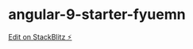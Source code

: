 # angular-9-starter-fyuemn

[Edit on StackBlitz ⚡️](https://stackblitz.com/edit/angular-9-starter-fyuemn)
